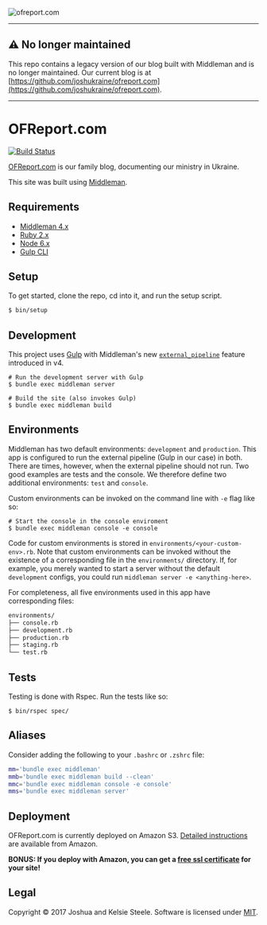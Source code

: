 ![ofreport.com](https://s3.amazonaws.com/content.ofreport.com/ofr-logo-2017.png)

---

## ⚠️  No longer maintained

This repo contains a legacy version of our blog built with Middleman and is no longer maintained. Our current blog is at [https://github.com/joshukraine/ofreport.com](https://github.com/joshukraine/ofreport.com).

---

# OFReport.com

[![Build Status][travis-svg]][travis]

[OFReport.com][ofreport] is our family blog, documenting our ministry in Ukraine.

This site was built using [Middleman][middleman].

## Requirements

* [Middleman 4.x][middleman-docs]
* [Ruby 2.x][rbenv]
* [Node 6.x][nvm]
* [Gulp CLI][gulp-cli]

## Setup

To get started, clone the repo, cd into it, and run the setup script.

```sh
$ bin/setup
```

## Development

This project uses [Gulp][gulp] with Middleman's new [`external_pipeline`][external-pipeline] feature introduced in v4.

    # Run the development server with Gulp
    $ bundle exec middleman server
    
    # Build the site (also invokes Gulp)
    $ bundle exec middleman build

## Environments

Middleman has two default environments: `development` and `production`. This app is configured to run the external pipeline (Gulp in our case) in both. There are times, however, when the external pipeline should not run. Two good examples are tests and the console. We therefore define two additional environments: `test` and `console`.

Custom environments can be invoked on the command line with `-e` flag like so:

    # Start the console in the console enviroment
    $ bundle exec middleman console -e console

Code for custom environments is stored in `environments/<your-custom-env>.rb`. Note that custom environments can be invoked without the existence of a corresponding file in the `environments/` directory. If, for example, you merely wanted to start a server without the default `development` configs, you could run `middleman server -e <anything-here>`.

For completeness, all five environments used in this app have corresponding files:

```sh
environments/
├── console.rb
├── development.rb
├── production.rb
├── staging.rb
└── test.rb
```

## Tests

Testing is done with Rspec. Run the tests like so:

    $ bin/rspec spec/

## Aliases

Consider adding the following to your `.bashrc` or `.zshrc` file:

```sh
mm='bundle exec middleman'
mmb='bundle exec middleman build --clean'
mmc='bundle exec middleman console -e console'
mms='bundle exec middleman server'
```

## Deployment

OFReport.com is currently deployed on Amazon S3. [Detailed instructions][aws-s3-deployment] are available from Amazon.

**BONUS: If you deploy with Amazon, you can get a [free ssl certificate][aws-cert-manager] for your site!**

## Legal

Copyright © 2017 Joshua and Kelsie Steele. Software is licensed under [MIT][license].

[travis-svg]: https://travis-ci.org/joshukraine/ofreport.com.svg?branch=master
[travis]: https://travis-ci.org/joshukraine/ofreport.com
[ofreport]: https://OFReport.com/
[middleman]: https://middlemanapp.com/
[middleman-docs]: https://middlemanapp.com/basics/install/
[rbenv]: https://github.com/rbenv/rbenv#readme
[nvm]: https://github.com/creationix/nvm#readme
[gulp-cli]: https://github.com/gulpjs/gulp/blob/master/docs/getting-started.md#getting-started
[gulp]: http://gulpjs.com/
[external-pipeline]: https://middlemanapp.com/advanced/external-pipeline/
[aws-s3-deployment]: http://docs.aws.amazon.com/gettingstarted/latest/swh/website-hosting-intro.html
[aws-cert-manager]: https://aws.amazon.com/blogs/aws/new-aws-certificate-manager-deploy-ssltls-based-apps-on-aws/
[license]: https://github.com/joshukraine/ofreport.com/blob/master/LICENSE
